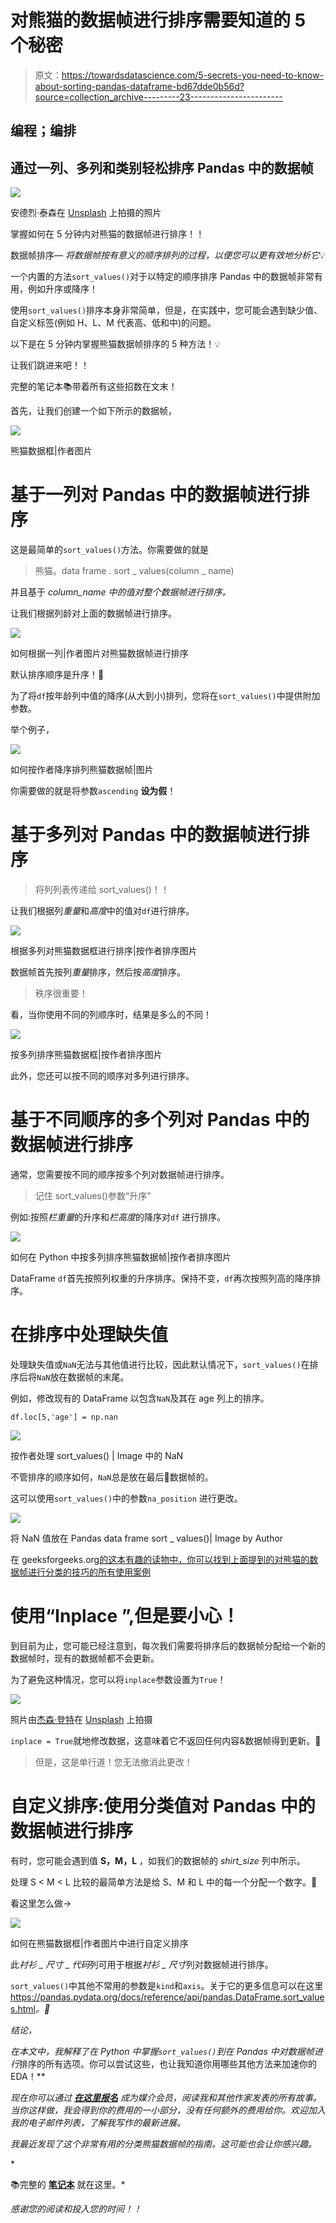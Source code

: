 # 对熊猫的数据帧进行排序需要知道的 5 个秘密

> 原文：<https://towardsdatascience.com/5-secrets-you-need-to-know-about-sorting-pandas-dataframe-bd67dde0b56d?source=collection_archive---------23----------------------->

## 编程；编排

## 通过一列、多列和类别轻松排序 Pandas 中的数据帧

![](img/5d4b3851c049a7e9dc85daffcad3d65e.png)

安德烈·泰森在 [Unsplash](https://unsplash.com?utm_source=medium&utm_medium=referral) 上拍摄的照片

掌握如何在 5 分钟内对熊猫的数据帧进行排序！！

数据帧排序— *将数据帧按有意义的顺序排列的过程，以便您可以更有效地分析它*💡

一个内置的方法`sort_values()`对于以特定的顺序排序 Pandas 中的数据帧非常有用，例如升序或降序！

使用`sort_values()`排序本身非常简单，但是，在实践中，您可能会遇到缺少值、自定义标签(例如 H、L、M 代表高、低和中)的问题。

以下是在 5 分钟内掌握熊猫数据帧排序的 5 种方法！💡

让我们跳进来吧！！

完整的笔记本📚带着所有这些招数在文末！

首先，让我们创建一个如下所示的数据帧，

![](img/769c8546dd9b9e6d2c1a952e86d7fa21.png)

熊猫数据框|作者图片

# 基于一列对 Pandas 中的数据帧进行排序

这是最简单的`sort_values()`方法。你需要做的就是

> 熊猫。data frame . sort _ values(column _ name)

并且基于 *column_name 中的值对整个数据帧进行排序。*

让我们根据列龄对上面的数据帧进行排序。

![](img/32dd231280824d12987f2b28a92f2446.png)

如何根据一列|作者图片对熊猫数据帧进行排序

默认排序顺序是升序！🚩

为了将`df`按年龄列中值的降序(从大到小)排列，您将在`sort_values()`中提供附加参数。

举个例子，

![](img/4607f546b0feda8800c20ec3e24d5abd.png)

如何按作者降序排列熊猫数据帧|图片

你需要做的就是将参数`ascending` **设为假**！

# 基于多列对 Pandas 中的数据帧进行排序

> 将列列表传递给 sort_values()！！

让我们根据列*重量*和*高度*中的值对`df`进行排序。

![](img/75b34b2d44cc69c3cb3edfe4c6e741dc.png)

根据多列对熊猫数据框进行排序|按作者排序图片

数据帧首先按列*重量*排序，然后按*高度*排序。

> 秩序很重要！

看，当你使用不同的列顺序时，结果是多么的不同！

![](img/3ca29e91792c2c4dbfdcf03b9c9284ab.png)

按多列排序熊猫数据框|按作者排序图片

此外，您还可以按不同的顺序对多列进行排序。

# 基于不同顺序的多个列对 Pandas 中的数据帧进行排序

通常，您需要按不同的顺序按多个列对数据帧进行排序。

> 记住 sort_values()参数“升序”

例如:按照*栏重量*的升序和*栏高度*的降序对`df` 进行排序。

![](img/62973c32fbf3faf78fbdc6a219bf510f.png)

如何在 Python 中按多列排序熊猫数据帧|按作者排序图片

DataFrame `df`首先按照列权重的升序排序。保持不变，`df`再次按照列高的降序排序。

# 在排序中处理缺失值

处理缺失值或`NaN`无法与其他值进行比较，因此默认情况下，`sort_values()`在排序后将`NaN`放在数据帧的末尾。

例如，修改现有的 DataFrame 以包含`NaN`及其在 age 列上的排序。

```
df.loc[5,'age'] = np.nan
```

![](img/bc1d55f24273102ee565e34a553be155.png)

按作者处理 sort_values() | Image 中的 NaN

不管排序的顺序如何，`NaN`总是放在最后🚩数据帧的。

这可以使用`sort_values()`中的参数`na_position` 进行更改。

![](img/02eb2f4a6affa983fd394030d710c5cb.png)

将 NaN 值放在 Pandas data frame sort _ values()| Image by Author

在 geeksforgeeks.org[的这本有趣的读物中，你可以找到上面提到的对熊猫的数据帧进行分类的技巧的所有使用案例](https://www.geeksforgeeks.org/how-to-sort-pandas-dataframe/)

# 使用“Inplace ”,但是要小心！

到目前为止，您可能已经注意到，每次我们需要将排序后的数据帧分配给一个新的数据帧时，现有的数据帧都不会更新。

为了避免这种情况，您可以将`inplace`参数设置为`True`！

![](img/8abb5fd4cf2cf982694fec4d643c54d4.png)

照片由[杰森·登特](https://unsplash.com/@jdent?utm_source=unsplash&utm_medium=referral&utm_content=creditCopyText)在 [Unsplash](https://unsplash.com/s/photos/careful?utm_source=unsplash&utm_medium=referral&utm_content=creditCopyText) 上拍摄

`inplace = True`就地修改数据，这意味着它不返回任何内容&数据帧得到更新。🚩

> 但是，这是单行道！您无法撤消此更改！

# 自定义排序:使用分类值对 Pandas 中的数据帧进行排序

有时，您可能会遇到值 **S，M，L** ，如我们的数据帧的 *shirt_size* 列中所示。

处理 S < M < L 比较的最简单方法是给 S、M 和 L 中的每一个分配一个数字。🚩

看这里怎么做→

![](img/008b44172826a746391128ae2fe045d3.png)

如何在熊猫数据框|作者图片中进行自定义排序

此*衬衫 _ 尺寸 _ 代码*列可用于根据*衬衫 _ 尺寸*列对数据帧进行排序。

`sort_values()`中其他不常用的参数是`kind`和`axis`。关于它的更多信息可以在这里<https://pandas.pydata.org/docs/reference/api/pandas.DataFrame.sort_values.html>*。📌*

*结论，*

*在本文中，我解释了在 Python 中掌握`sort_values()`到在 Pandas 中对数据帧进行*排序的所有选项。你可以尝试这些，也让我知道你用哪些其他方法来加速你的 EDA！**

*现在你可以通过 [***在这里报名***](https://medium.com/@17.rsuraj/membership) 成为媒介会员，阅读我和其他作家发表的所有故事。当你这样做，我会得到你的费用的一小部分，没有任何额外的费用给你。欢迎加入我的电子邮件列表，了解我写作的最新进展。*

*我最近发现了这个非常有用的分类熊猫数据帧的指南。这可能也会让你感兴趣。*

*</a-hands-on-guide-to-sorting-dataframes-in-pandas-384996ca6bb8>  

📚完整的 [**笔记本**](https://github.com/17rsuraj/data-curious/blob/master/TowardsDataScience/5%20Ways_Master%20Pandas%20DataFrame.ipynb) 就在这里。* 

*感谢您的阅读和投入您的时间！！*